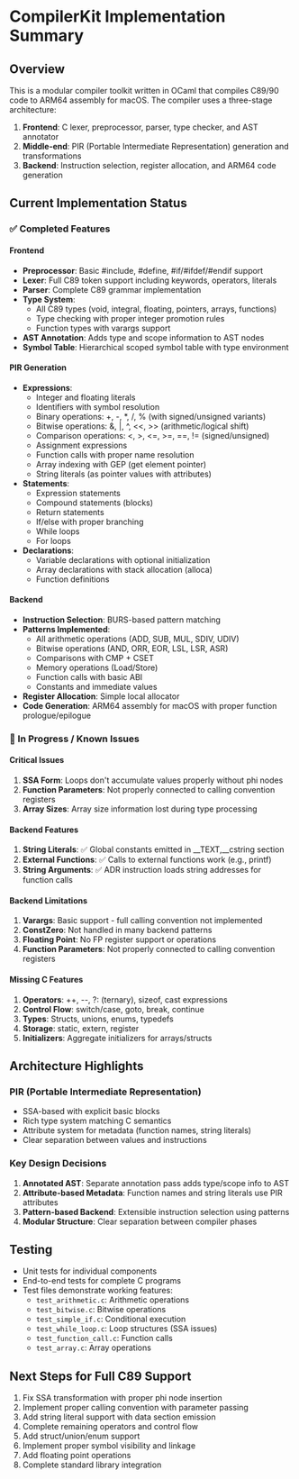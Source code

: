 # CompilerKit Implementation Summary

## Overview
This is a modular compiler toolkit written in OCaml that compiles C89/90 code to ARM64 assembly for macOS. The compiler uses a three-stage architecture:
1. **Frontend**: C lexer, preprocessor, parser, type checker, and AST annotator
2. **Middle-end**: PIR (Portable Intermediate Representation) generation and transformations
3. **Backend**: Instruction selection, register allocation, and ARM64 code generation

## Current Implementation Status

### ✅ Completed Features

#### Frontend
- **Preprocessor**: Basic #include, #define, #if/#ifdef/#endif support
- **Lexer**: Full C89 token support including keywords, operators, literals
- **Parser**: Complete C89 grammar implementation
- **Type System**: 
  - All C89 types (void, integral, floating, pointers, arrays, functions)
  - Type checking with proper integer promotion rules
  - Function types with varargs support
- **AST Annotation**: Adds type and scope information to AST nodes
- **Symbol Table**: Hierarchical scoped symbol table with type environment

#### PIR Generation
- **Expressions**:
  - Integer and floating literals
  - Identifiers with symbol resolution
  - Binary operations: +, -, *, /, % (with signed/unsigned variants)
  - Bitwise operations: &, |, ^, <<, >> (arithmetic/logical shift)
  - Comparison operations: <, >, <=, >=, ==, != (signed/unsigned)
  - Assignment expressions
  - Function calls with proper name resolution
  - Array indexing with GEP (get element pointer)
  - String literals (as pointer values with attributes)
- **Statements**:
  - Expression statements
  - Compound statements (blocks)
  - Return statements
  - If/else with proper branching
  - While loops
  - For loops
- **Declarations**:
  - Variable declarations with optional initialization
  - Array declarations with stack allocation (alloca)
  - Function definitions

#### Backend
- **Instruction Selection**: BURS-based pattern matching
- **Patterns Implemented**:
  - All arithmetic operations (ADD, SUB, MUL, SDIV, UDIV)
  - Bitwise operations (AND, ORR, EOR, LSL, LSR, ASR)
  - Comparisons with CMP + CSET
  - Memory operations (Load/Store)
  - Function calls with basic ABI
  - Constants and immediate values
- **Register Allocation**: Simple local allocator
- **Code Generation**: ARM64 assembly for macOS with proper function prologue/epilogue

### 🚧 In Progress / Known Issues

#### Critical Issues
1. **SSA Form**: Loops don't accumulate values properly without phi nodes
2. **Function Parameters**: Not properly connected to calling convention registers
3. **Array Sizes**: Array size information lost during type processing

#### Backend Features
1. **String Literals**: ✅ Global constants emitted in __TEXT,__cstring section
2. **External Functions**: ✅ Calls to external functions work (e.g., printf)
3. **String Arguments**: ✅ ADR instruction loads string addresses for function calls

#### Backend Limitations
1. **Varargs**: Basic support - full calling convention not implemented
2. **ConstZero**: Not handled in many backend patterns  
3. **Floating Point**: No FP register support or operations
4. **Function Parameters**: Not properly connected to calling convention registers

#### Missing C Features
1. **Operators**: ++, --, ?: (ternary), sizeof, cast expressions
2. **Control Flow**: switch/case, goto, break, continue
3. **Types**: Structs, unions, enums, typedefs
4. **Storage**: static, extern, register
5. **Initializers**: Aggregate initializers for arrays/structs

## Architecture Highlights

### PIR (Portable Intermediate Representation)
- SSA-based with explicit basic blocks
- Rich type system matching C semantics
- Attribute system for metadata (function names, string literals)
- Clear separation between values and instructions

### Key Design Decisions
1. **Annotated AST**: Separate annotation pass adds type/scope info to AST
2. **Attribute-based Metadata**: Function names and string literals use PIR attributes
3. **Pattern-based Backend**: Extensible instruction selection using patterns
4. **Modular Structure**: Clear separation between compiler phases

## Testing
- Unit tests for individual components
- End-to-end tests for complete C programs
- Test files demonstrate working features:
  - `test_arithmetic.c`: Arithmetic operations
  - `test_bitwise.c`: Bitwise operations
  - `test_simple_if.c`: Conditional execution
  - `test_while_loop.c`: Loop structures (SSA issues)
  - `test_function_call.c`: Function calls
  - `test_array.c`: Array operations

## Next Steps for Full C89 Support
1. Fix SSA transformation with proper phi node insertion
2. Implement proper calling convention with parameter passing
3. Add string literal support with data section emission
4. Complete remaining operators and control flow
5. Add struct/union/enum support
6. Implement proper symbol visibility and linkage
7. Add floating point operations
8. Complete standard library integration
